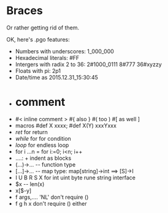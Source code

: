 # Braces

Or rather getting rid of them.

OK, here's .pgo features:

* Numbers with underscores: 1_000_000
* Hexadecimal literals: #FF
* Intergers with radix 2 to 36: 2#1000_0111 8#777 36#xyzzy
* Floats with pi: 2p1
* Date/time as 2015.12.31_15:30:45
* # comment
* #< inline comment > #{ also } #( too ) #[ as well ]
* macros #def X xxxx; #def X(Y) xxxYxxx
* _ret_ for return
* _while_ for for condition
* _loop_ for endless loop
* for i ...n = for i:=0; i<n; i++
* ....: + indent as blocks
* (...)->... -- function type
* [...]->... -- map type: map[string]->int ==> [S]->I
* I U B R S X for int uint byte rune string interface
* $x -- len(x)
* x[$-y]
* f args,.... 'NL' don't require ()
* f g h x don't require () either
